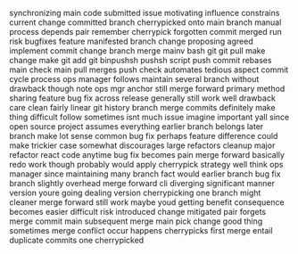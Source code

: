 synchronizing main code submitted issue motivating influence constrains current change committed branch cherrypicked onto main branch manual process depends pair remember cherrypick forgotten commit merged run risk bugfixes feature manifested branch change proposing agreed implement commit change branch merge mainv bash git git pull make change make git add git binpushsh pushsh script push commit rebases main check main pull merges push check automates tedious aspect commit cycle process ops manager follows maintain several branch without drawback though note ops mgr anchor still merge forward primary method sharing feature bug fix across release generally still work well drawback care clean fairly linear git history branch merge commits definitely make thing difficult follow sometimes isnt much issue imagine important yall since open source project assumes everything earlier branch belongs later branch make lot sense common bug fix perhaps feature difference could make trickier case somewhat discourages large refactors cleanup major refactor react code anytime bug fix becomes pain merge forward basically redo work though probably would apply cherrypick strategy well think ops manager since maintaining many branch fact would earlier branch bug fix branch slightly overhead merge forward cli diverging significant manner version youre going dealing version cherrypicking one branch might cleaner merge forward still work maybe youd getting benefit consequence becomes easier difficult risk introduced change mitigated pair forgets merge commit main subsequent merge main pick change good thing sometimes merge conflict occur happens cherrypicks first merge entail duplicate commits one cherrypicked